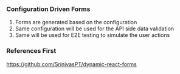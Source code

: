 ### Configuration Driven Forms

1. Forms are generated based on the configuration
2. Same configuration will be used for the API side data validation
3. Same will be used for E2E testing to simulate the user actions

### References First

https://github.com/SrinivasPT/dynamic-react-forms
